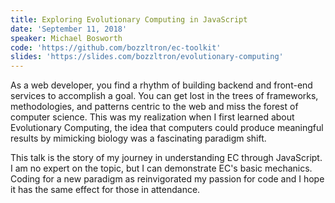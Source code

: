 ```yaml
---
title: Exploring Evolutionary Computing in JavaScript
date: 'September 11, 2018'
speaker: Michael Bosworth
code: 'https://github.com/bozzltron/ec-toolkit'
slides: 'https://slides.com/bozzltron/evolutionary-computing'
---
```


As a web developer, you find a rhythm of building backend and front-end services
to accomplish a goal.  You can get lost in the trees of frameworks, methodologies,
and patterns centric to the web and miss the forest of computer science.  This
was my realization when I first learned about Evolutionary Computing, the idea
that computers could produce meaningful results by mimicking biology was a
fascinating paradigm shift.

This talk is the story of my journey in understanding EC through JavaScript.  I
am no expert on the topic, but I can demonstrate EC's basic mechanics.  Coding
for a new paradigm as reinvigorated my passion for code and I hope it has the
same effect for those in attendance.

